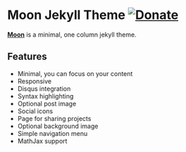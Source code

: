 










 



 


# Moon Jekyll Theme [![Donate](https://img.shields.io/badge/paypal-donate-blue.svg)](https://www.paypal.me/taylantatli/0usd)  
  

**[Moon](https://taylantatli.github.io/Moon)** is a minimal, one column jekyll theme.

## Features
* Minimal, you can focus on your content
* Responsive
* Disqus integration
* Syntax highlighting
* Optional post image
* Social icons
* Page for sharing projects
* Optional background image
* Simple navigation menu
* MathJax support


